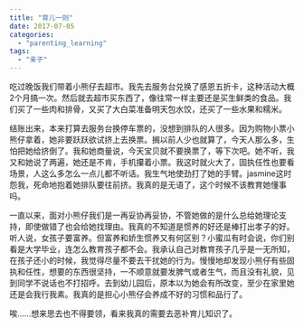 ```yaml
---
title: "育儿一则"
date: 2017-07-05
categories: 
  - "parenting_learning"
tags: 
  - "亲子"
---
```


吃过晚饭我们带着小熊仔去超市。我先去服务台兑换了感恩五折卡，这种活动大概2个月搞一次。然后就去超市买东西了，像往常一样主要还是买生鲜类的食品。我们买了一些肉和排骨，又买了大白菜准备明天包水饺，还买了一些水果和糯米。

结账出来，本来打算去服务台换停车票的，没想到排队的人很多。因为购物小票小熊仔拿着，她非要跃跃欲试挤上去换票。搁以前人少也就算了，今天人那么多，生怕把她给挤倒了。我和她商量说，今天宝贝就不要换票了，等下次吧。她不听，我又和她说了两遍，她还是不肯，手机攥着小票。我这时就火大了，固执任性也要看场景，人这么多怎么一点儿都不听话。我生气地使劲打了她的手臂。jasmine这时怨我，死命地抱着她排队要往前挤。我真的是无语了，这个时候不该教育她懂事吗。

一直以来，面对小熊仔我们是一再妥协再妥协，不管她做的是什么总给她理论支持，即使做错了也会给她找理由。我真的不知道是惯养的好还是棒打出孝子的好。听人说，女孩子要富养。但富养和娇生惯养又有何区别？小蜜瓜有时会说，你们别看是大学毕业，连怎么教育孩子都不会。我承认自己对教育孩子几乎是一无所知，在孩子还小的时候，我觉得尽量不要去干扰她的行为。慢慢地却发现小熊仔有些固执和任性，想要的东西很坚持，一不顺意就要发脾气或者生气，而且没有礼貌，见到同学不说话也不打招呼。去到幼儿园后，原本以为她会有所改变，至少在家里她还是会我行我素。我真的是担心小熊仔会养成不好的习惯和品行了。

唉……想来思去也不得要领，看来我真的需要去恶补育儿知识了。

